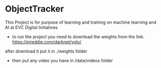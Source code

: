 # ObjectTracker

This Project is for purpose of learning and training on machine learning and AI at EVC Digital Initiatives

- to run the project you need to download the weights from the link:
  https://pjreddie.com/darknet/yolo/

after download it put it in ./weights folder

- then put any video you have in /data/videos folder


